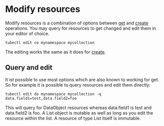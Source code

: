 # Modify resources

Modify resources is a combination of options between [get](/operations/01-get) and [create](/operations/02-create) operations. You may query for resources to get changed and 
edit them in your editor of choice.

```
tubectl edit co mynamespace mycollection
```

The editing works the same as it does for [create](/operations/02-create).

## Query and edit

It ist possible to use most options which are also known to working for get. So for example it is possible to query resources and edit them directly:

```
tubectl edit do mynamespace mycollection -q data.field1=test,data.field2=foo
```

This will query for DataObject resources whereas data.field1 is test and data.field2 is foo.
A List object is mutable as well as long as you edit the resource within the list. A resource of type List itself is immutable.
